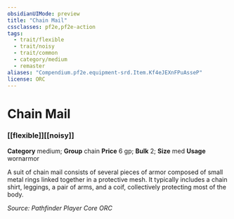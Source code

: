 ```yaml
---
obsidianUIMode: preview
title: "Chain Mail"
cssclasses: pf2e,pf2e-action
tags:
  - trait/flexible
  - trait/noisy
  - trait/common
  - category/medium
  - remaster
aliases: "Compendium.pf2e.equipment-srd.Item.Kf4eJEXnFPuAsseP"
license: ORC
---
```

# Chain Mail

### [[flexible]][[noisy]]

**Category** medium; **Group** chain
**Price** 6 gp; 
**Bulk** 2; **Size** med
**Usage** wornarmor

A suit of chain mail consists of several pieces of armor composed of small metal rings linked together in a protective mesh. It typically includes a chain shirt, leggings, a pair of arms, and a coif, collectively protecting most of the body.

*Source: Pathfinder Player Core*
*ORC*
